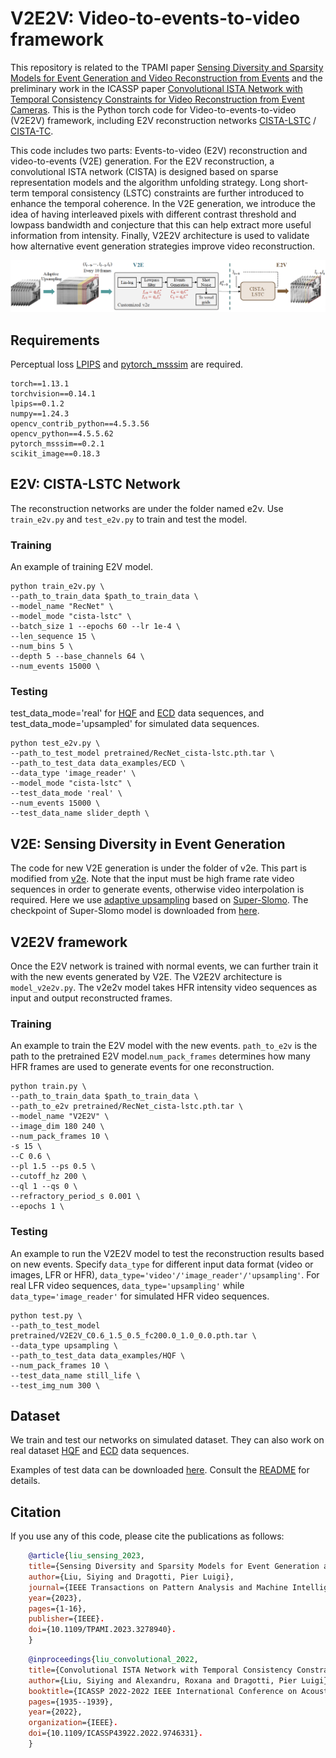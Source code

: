 # V2E2V: Video-to-events-to-video framework
This repository is related to the TPAMI paper [Sensing Diversity and Sparsity Models for Event Generation and Video Reconstruction from Events](https://ieeexplore.ieee.org/abstract/document/10130595) and the preliminary work in the ICASSP paper [Convolutional ISTA Network with Temporal Consistency Constraints for Video Reconstruction from Event Cameras](https://ieeexplore.ieee.org/abstract/document/9746331). This is the Python torch code for Video-to-events-to-video (V2E2V) framework, including E2V reconstruction networks [CISTA-LSTC](https://ieeexplore.ieee.org/abstract/document/10130595) / [CISTA-TC](https://ieeexplore.ieee.org/abstract/document/9746331).

This code includes two parts: Events-to-video (E2V) reconstruction and video-to-events (V2E) generation. For the E2V reconstruction, a convolutional ISTA network (CISTA) is designed based on sparse representation models and the algorithm unfolding strategy. Long short-term temporal consistency (LSTC) constraints are further introduced to enhance the temporal coherence. In the V2E generation, we introduce the idea of having interleaved pixels with different contrast threshold and lowpass bandwidth and conjecture that this can help extract more useful information from intensity. Finally, V2E2V architecture is used to validate how alternative event generation strategies improve video reconstruction. 

![v2e2v](flowchart/V2E2V.png "v2e2v_arch")

## Requirements
Perceptual loss [LPIPS](https://github.com/richzhang/PerceptualSimilarity) and [pytorch_msssim](https://github.com/VainF/pytorch-msssim) are required.

    torch==1.13.1
    torchvision==0.14.1
    lpips==0.1.2
    numpy==1.24.3
    opencv_contrib_python==4.5.3.56
    opencv_python==4.5.5.62
    pytorch_msssim==0.2.1
    scikit_image==0.18.3


## E2V: CISTA-LSTC Network
The reconstruction networks are under the folder named e2v. Use ```train_e2v.py``` and ```test_e2v.py``` to train and test the model.

### Training
An example of training E2V model.
    
    python train_e2v.py \
    --path_to_train_data $path_to_train_data \
    --model_name "RecNet" \
    --model_mode "cista-lstc" \
    --batch_size 1 --epochs 60 --lr 1e-4 \
    --len_sequence 15 \
    --num_bins 5 \
    --depth 5 --base_channels 64 \
    --num_events 15000 \

### Testing
test_data_mode='real' for [HQF](https://timostoff.github.io/20ecnn) and [ECD](https://rpg.ifi.uzh.ch/davis_data.html) data sequences, and test_data_mode='upsampled' for simulated data sequences.
    
    python test_e2v.py \
    --path_to_test_model pretrained/RecNet_cista-lstc.pth.tar \
    --path_to_test_data data_examples/ECD \
    --data_type 'image_reader' \
    --model_mode "cista-lstc" \
    --test_data_mode 'real' \
    --num_events 15000 \
    --test_data_name slider_depth \

## V2E: Sensing Diversity in Event Generation
The code for new V2E generation is under the folder of v2e. This part is modified from [v2e](https://github.com/SensorsINI/v2e). Note that the input must be high frame rate video sequences in order to generate events, otherwise video interpolation is required. Here we use [adaptive upsampling](https://github.com/uzh-rpg/rpg_vid2e/tree/master/upsampling) based on [Super-Slomo](https://jianghz.me/projects/superslomo/). The checkpoint of Super-Slomo model is downloaded from [here](https://drive.google.com/file/d/1YL2EnX0MsrH_5_PjhDr__c6NaT_y8I7Z/view?usp=sharing).

## V2E2V framework
Once the E2V network is trained with normal events, we can further train it with the new events generated by V2E. The V2E2V architecture is ```model_v2e2v.py```. The v2e2v model takes HFR intensity video sequences as input and output reconstructed frames.

### Training
An example to train the E2V model with the new events. ```path_to_e2v``` is the path to the pretrained E2V model.```num_pack_frames``` determines how many HFR frames are used to generate events for one reconstruction.

    python train.py \
    --path_to_train_data $path_to_train_data \
    --path_to_e2v pretrained/RecNet_cista-lstc.pth.tar \
    --model_name "V2E2V" \
    --image_dim 180 240 \
    --num_pack_frames 10 \
    -s 15 \
    --C 0.6 \
    --pl 1.5 --ps 0.5 \
    --cutoff_hz 200 \
    --ql 1 --qs 0 \
    --refractory_period_s 0.001 \
    --epochs 1 \
    
### Testing
An example to run the V2E2V model to test the reconstruction results based on new events. Specify ```data_type``` for different input data format (video or images, LFR or HFR), ```data_type='video'/'image_reader'/'upsampling'```. For real LFR video sequences, ```data_type='upsampling'``` while ```data_type='image_reader'``` for simulated HFR video sequences.

    python test.py \
    --path_to_test_model pretrained/V2E2V_C0.6_1.5_0.5_fc200.0_1.0_0.0.pth.tar \
    --data_type upsampling \
    --path_to_test_data data_examples/HQF \
    --num_pack_frames 10 \
    --test_data_name still_life \
    --test_img_num 300 \
    
## Dataset
We train and test our networks on simulated dataset. They can also work on real dataset [HQF](https://timostoff.github.io/20ecnn) and [ECD](https://rpg.ifi.uzh.ch/davis_data.html) data sequences.

Examples of test data can be downloaded [here](https://drive.google.com/drive/folders/1xDJMZdE7rQXYe8hdMMxYnD6gjpBdgyY2?usp=sharing). Consult the [README](data_examples/README.md) for details. 


## Citation
If you use any of this code, please cite the publications as follows:
```bibtex
    @article{liu_sensing_2023,  
    title={Sensing Diversity and Sparsity Models for Event Generation and Video Reconstruction from Events},   
    author={Liu, Siying and Dragotti, Pier Luigi},  
    journal={IEEE Transactions on Pattern Analysis and Machine Intelligence},  
    year={2023},  
    pages={1-16},  
    publisher={IEEE}. 
    doi={10.1109/TPAMI.2023.3278940}. 
    }
```
```bibtex
    @inproceedings{liu_convolutional_2022,  
    title={Convolutional ISTA Network with Temporal Consistency Constraints for Video Reconstruction from Event Cameras},  
    author={Liu, Siying and Alexandru, Roxana and Dragotti, Pier Luigi},  
    booktitle={ICASSP 2022-2022 IEEE International Conference on Acoustics, Speech and Signal Processing (ICASSP)},  
    pages={1935--1939},  
    year={2022},  
    organization={IEEE}. 
    doi={10.1109/ICASSP43922.2022.9746331}. 
    }
```
